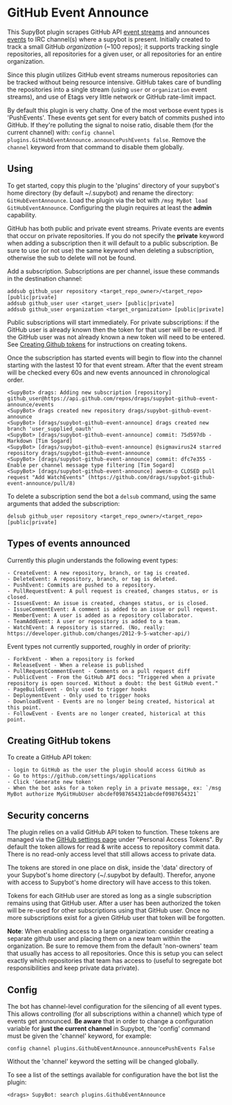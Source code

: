 # GitHub Event Announce

This SupyBot plugin scrapes GitHub API [event streams](https://developer.github.com/v3/activity/events/) and announces [events](https://developer.github.com/v3/activity/events/types/) to IRC channel(s) where a supybot is present. Initially created to track a small GitHub *organization* (~100 repos); it supports tracking single repositories, all repositories for a given user, or all repositories for an entire organization.

Since this plugin utilizes GitHub event streams numerous repositories can be tracked without being resource intensive. GitHub takes care of bundling the repositories into a single stream (using `user` or `organization` event streams), and use of Etags very little network or GitHub rate-limit impact.

By default this plugin is very chatty. One of the most verbose event types is 'PushEvents'. These events get sent for every batch of commits pushed into GitHub. If they're polluting the signal to noise ratio, disable them (for the current channel) with: `config channel plugins.GitHubEventAnnounce.announcePushEvents false`. Remove the `channel` keyword from that command to disable them globally.

## Using

To get started, copy this plugin to the 'plugins' directory of your supybot's home directory (by default ~/.supybot) and rename the directory: `GitHubEventAnnounce`. Load the plugin via the bot with `/msg MyBot load GitHubEventAnnounce`. Configuring the plugin requires at least the **admin** capability.

GitHub has both public and private event streams. Private events are events that occur on private repositories. If you do not specify the **private** keyword when adding a subscription then it will default to a public subscription. Be sure to use (or not use) the same keyword when deleting a subscription, otherwise the sub to delete will not be found.

Add a subscription. Subscriptions are per channel, issue these commands in the destination channel:

	addsub github_user repository <target_repo_owner>/<target_repo> [public|private]
	addsub github_user user <target_user> [public|private]
	addsub github_user organization <target_organization> [public|private]

Public subscriptions will start immediately. For private subscriptions: if the GitHub user is already known then the token for that user will be re-used. If the GitHub user was not already known a new token will need to be entered. See [Creating Github tokens](#Creating_Github_tokens) for instructions on creating tokens.

Once the subscription has started events will begin to flow into the channel starting with the lastest 10 for that event stream. After that the event stream will be checked every 60s and new events announced in chronological order.

	<SupyBot> drags: Adding new subscription [repository] github_user@https://api.github.com/repos/drags/supybot-github-event-announce/events
	<SupyBot> drags created new repository drags/supybot-github-event-announce
	<SupyBot> [drags/supybot-github-event-announce] drags created new branch 'user_supplied_oauth'
	<SupyBot> [drags/supybot-github-event-announce] commit: 75d597db - Markdown [Tim Sogard]
	<SupyBot> [drags/supybot-github-event-announce] @sigmavirus24 starred repository drags/supybot-github-event-announce
	<SupyBot> [drags/supybot-github-event-announce] commit: dfc7e355 - Enable per channel message type filtering [Tim Sogard]
	<SupyBot> [drags/supybot-github-event-announce] awesm-o CLOSED pull request "Add WatchEvents" (https://github.com/drags/supybot-github-event-announce/pull/8)

To delete a subscription send the bot a `delsub` command, using the same arguments that added the subscription:

	delsub github_user repository <target_repo_owner>/<target_repo> [public|private]

## Types of events announced

Currently this plugin understands the following event types:

	- CreateEvent: A new repository, branch, or tag is created.
	- DeleteEvent: A repository, branch, or tag is deleted.
	- PushEvent: Commits are pushed to a repository.
	- PullRequestEvent: A pull request is created, changes status, or is closed.
	- IssuesEvent: An issue is created, changes status, or is closed.
	- IssueCommentEvent: A comment is added to an issue or pull request.
	- MemberEvent: A user is added as a repository collaborator.
	- TeamAddEvent: A user or repository is added to a team.
	- WatchEvent: A repository is starred. (No, really: https://developer.github.com/changes/2012-9-5-watcher-api/)

Event types not currently supported, roughly in order of priority:

	- ForkEvent - When a repository is forked
	- ReleaseEvent - When a release is published
	- PullRequestCommentEvent - Comments on a pull request diff
	- PublicEvent - From the GitHub API docs: "Triggered when a private repository is open sourced. Without a doubt: the best GitHub event."
	- PageBuildEvent - Only used to trigger hooks
	- DeploymentEvent - Only used to trigger hooks
	- DownloadEvent - Events are no longer being created, historical at this point.
	- FollowEvent - Events are no longer created, historical at this point.

## Creating GitHub tokens

To create a GitHub API token:

	- login to GitHub as the user the plugin should access GitHub as
	- Go to https://github.com/settings/applications
	- Click 'Generate new token'
	- When the bot asks for a token reply in a private message, ex: `/msg MyBot authorize MyGitHubUser abcdef0987654321abcdef0987654321`

## Security concerns

The plugin relies on a valid GitHub API token to function. These tokens are managed via the [GitHub settings page](https://github.com/settings/applications) under "Personal Access Tokens". By default the token allows for read & write access to repository commit data. There is no read-only access level that still allows access to private data.

The tokens are stored in one place on disk, inside the 'data' directory of your Supybot's home directory (~/.supybot by default). Therefor, anyone with access to Supybot's home directory will have access to this token.

Tokens for each GitHub user are stored as long as a single subscription remains using that GitHub user. After a user has been authorized the token will be re-used for other subscriptions using that GitHub user. Once no more subscriptions exist for a given GitHub user that token will be forgotten.

**Note**: When enabling access to a large organization: consider creating a separate github user and placing them on a new team within the organization. Be sure to remove them from the default 'non-owners' team that usually has access to all repositories. Once this is setup you can select exactly which repositories that team has access to (useful to segregate bot responsibilities and keep private data private).

## Config

The bot has channel-level configuration for the silencing of all event types. This allows controlling (for all subscriptions within a channel) which type of events get announced. **Be aware** that in order to change a configuration variable for **just the current channel** in Supybot, the 'config' command must be given the 'channel' keyword, for example:

	config channel plugins.GithubEventAnnounce.announcePushEvents False

Without the 'channel' keyword the setting will be changed globally.

To see a list of the settings available for configuration have the bot list the plugin:

    <drags> SupyBot: search plugins.GithubEventAnnounce
